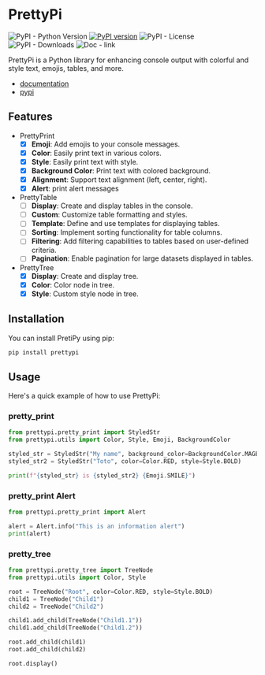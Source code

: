 # PrettyPi

![PyPI - Python Version](https://img.shields.io/pypi/pyversions/prettypi)
[![PyPI version](https://badge.fury.io/py/prettypy.svg)](https://badge.fury.io/py/prettypi)
![PyPI - License](https://img.shields.io/pypi/l/prettypi)
![PyPI - Downloads](https://img.shields.io/pypi/dm/prettypi)
![Doc - link](https://img.shields.io/badge/docs-pages-green?link=https%3A%2F%2Fglawnn.github.io%2FPrettyPi)



PrettyPi is a Python library for enhancing console output with colorful and style text, emojis, tables, and more.

- [documentation](https://glawnn.github.io/PrettyPi/)
- [pypi](https://pypi.org/project/prettypi/)


## Features
- PrettyPrint
  - [x] **Emoji**: Add emojis to your console messages.
  - [x] **Color**: Easily print text in various colors.
  - [x] **Style**: Easily print text with style.
  - [x] **Background Color**: Print text with colored background.
  - [x] **Alignment**: Support text alignment (left, center, right).
  - [x] **Alert**: print alert messages
- PrettyTable
  - [ ] **Display**: Create and display tables in the console.
  - [ ] **Custom**: Customize table formatting and styles.
  - [ ] **Template**: Define and use templates for displaying tables.
  - [ ] **Sorting**: Implement sorting functionality for table columns.
  - [ ] **Filtering**: Add filtering capabilities to tables based on user-defined criteria.
  - [ ] **Pagination**: Enable pagination for large datasets displayed in tables.
- PrettyTree
  - [x] **Display**: Create and display tree.
  - [x] **Color**: Color node in tree.
  - [x] **Style**: Custom style node in tree.

## Installation
You can install PretiPy using pip:

```bash
pip install prettypi
```

## Usage
Here's a quick example of how to use PrettyPi:

### pretty_print
```python
from prettypi.pretty_print import StyledStr
from prettypi.utils import Color, Style, Emoji, BackgroundColor

styled_str = StyledStr("My name", background_color=BackgroundColor.MAGENTA, style=Style.UNDERLINE)
styled_str2 = StyledStr("Toto", color=Color.RED, style=Style.BOLD)

print(f"{styled_str} is {styled_str2} {Emoji.SMILE}")
```

### pretty_print Alert
```python
from prettypi.pretty_print import Alert

alert = Alert.info("This is an information alert")
print(alert)
```

### pretty_tree
```python
from prettypi.pretty_tree import TreeNode
from prettypi.utils import Color, Style

root = TreeNode("Root", color=Color.RED, style=Style.BOLD)
child1 = TreeNode("Child1")
child2 = TreeNode("Child2")

child1.add_child(TreeNode("Child1.1"))
child1.add_child(TreeNode("Child1.2"))

root.add_child(child1)
root.add_child(child2)

root.display()
```

